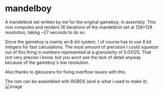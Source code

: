 # mandelboy
A mandelbrot set written by me for the original gameboy, in assembly.
This rom computes and renders 16 iterations of the mandelbrot set at 128\*128 resolution, taking ~27 seconds to do so. 

Since the gameboy is mainly an 8-bit system, I of course has to use 8 bit integers for fast calculations. The most amount of precision I could squeeze out of this thing is numbers represented at a granularity of 0.03125. That isnt very precise I know, but you wont see the lack of detail anyway because of the gameboy's low resolution. 

Also thanks to @kouzeru for fixing overflow issues with this.

The rom can be assembled with RGBDS (and is what i used to make it).
![image](https://user-images.githubusercontent.com/89883425/156067391-5d1770ab-fb87-441d-b1d7-2cf40e1bea9c.png)
